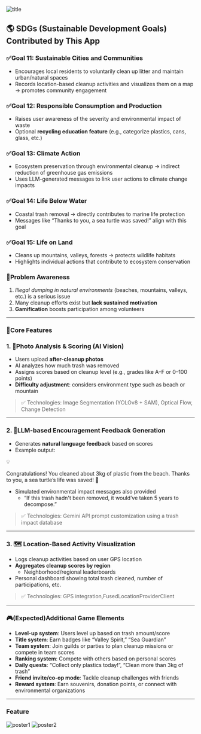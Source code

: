 ![title](https://github.com/user-attachments/assets/8a57303f-5b9f-4ec3-bb64-136c3dc4cd13)

## **🌎 SDGs (Sustainable Development Goals) Contributed by This App**

### **✅Goal 11: Sustainable Cities and Communities**

- Encourages local residents to voluntarily clean up litter and maintain urban/natural spaces
- Records location-based cleanup activities and visualizes them on a map → promotes community engagement

### **✅Goal 12: Responsible Consumption and Production**

- Raises user awareness of the severity and environmental impact of waste
- Optional **recycling education feature** (e.g., categorize plastics, cans, glass, etc.)

### **✅Goal 13: Climate Action**

- Ecosystem preservation through environmental cleanup → indirect reduction of greenhouse gas emissions
- Uses LLM-generated messages to link user actions to climate change impacts

### **✅Goal 14: Life Below Water**

- Coastal trash removal → directly contributes to marine life protection
- Messages like “Thanks to you, a sea turtle was saved!” align with this goal

### **✅Goal 15: Life on Land**

- Cleans up mountains, valleys, forests → protects wildlife habitats
- Highlights individual actions that contribute to ecosystem conservation

### **🎯Problem Awareness**

1. *Illegal dumping in natural environments* (beaches, mountains, valleys, etc.) is a serious issue  
2. Many cleanup efforts exist but **lack sustained motivation**  
3. **Gamification** boosts participation among volunteers

---

### **🧩Core Features**

### **1. 🎥Photo Analysis & Scoring (AI Vision)**

- Users upload **after-cleanup photos**
- AI analyzes how much trash was removed
- Assigns scores based on cleanup level (e.g., grades like A–F or 0–100 points)
- **Difficulty adjustment**: considers environment type such as beach or mountain

> ✅ Technologies: Image Segmentation (YOLOv8 + SAM), Optical Flow, Change Detection

---

### **2. 🧠LLM-based Encouragement Feedback Generation**

- Generates **natural language feedback** based on scores
- Example output:

<aside>
💡

Congratulations! You cleaned about 3kg of plastic from the beach. Thanks to you, a sea turtle’s life was saved! 💙

</aside>

- Simulated environmental impact messages also provided
    - “If this trash hadn't been removed, it would’ve taken 5 years to decompose.”

> ✅ Technologies: Gemini API prompt customization using a trash impact database

---

### **3. 🗺️ Location-Based Activity Visualization**

- Logs cleanup activities based on user GPS location
- **Aggregates cleanup scores by region**
    - Neighborhood/regional leaderboards
- Personal dashboard showing total trash cleaned, number of participations, etc.

> ✅ Technologies: GPS integration,FusedLocationProviderClient

---

### **🎮(Expected)Additional Game Elements**

- **Level-up system**: Users level up based on trash amount/score
- **Title system**: Earn badges like “Valley Spirit,” “Sea Guardian”
- **Team system**: Join guilds or parties to plan cleanup missions or compete in team scores
- **Ranking system**: Compete with others based on personal scores
- **Daily quests**: “Collect only plastics today!”, “Clean more than 3kg of trash”
- **Friend invite/co-op mode**: Tackle cleanup challenges with friends
- **Reward system**: Earn souvenirs, donation points, or connect with environmental organizations

---
### Feature
![poster1](https://github.com/user-attachments/assets/8db3929a-a285-4235-a329-94b31b33bb6d)
![poster2](https://github.com/user-attachments/assets/ad02900b-858f-49e3-8922-70481c3d1467)


